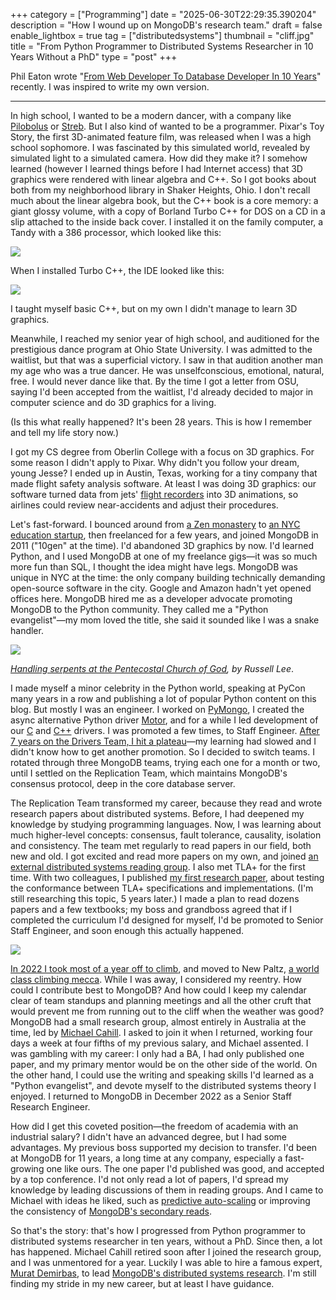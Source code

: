 +++
category = ["Programming"]
date = "2025-06-30T22:29:35.390204"
description = "How I wound up on MongoDB's research team."
draft = false
enable_lightbox = true
tag = ["distributedsystems"]
thumbnail = "cliff.jpg"
title = "From Python Programmer to Distributed Systems Researcher in 10 Years Without a PhD"
type = "post"
+++

Phil Eaton wrote "[From Web Developer To Database Developer In 10 Years](https://notes.eatonphil.com/2025-02-15-from-web-developer-to-database-developer-in-10-years.html)" recently. I was inspired to write my own version.

***

In high school, I wanted to be a modern dancer, with a company like [Pilobolus](https://pilobolus.org/) or [Streb](https://streb.org/company/). But I also kind of wanted to be a programmer. Pixar's Toy Story, the first 3D-animated feature film, was released when I was a high school sophomore. I was fascinated by this simulated world, revealed by simulated light to a simulated camera. How did they make it? I somehow learned (however I learned things before I had Internet access) that 3D graphics were rendered with linear algebra and C++. So I got books about both from my neighborhood library in Shaker Heights, Ohio. I don't recall much about the linear algebra book, but the C++ book is a core memory: a giant glossy volume, with a copy of Borland Turbo C++ for DOS on a CD in a slip attached to the inside back cover. I installed it on the family computer, a Tandy with a 386 processor, which looked like this:

![](tandy.jpg)

When I installed Turbo C++, the IDE looked like this:

![](turbo-c.png)

I taught myself basic C++, but on my own I didn't manage to learn 3D graphics.

Meanwhile, I reached my senior year of high school, and auditioned for the prestigious dance program at Ohio State University. I was admitted to the waitlist, but that was a superficial victory. I saw in that audition another man my age who was a true dancer. He was unselfconscious, emotional, natural, free. I would never dance like that. By the time I got a letter from OSU, saying I'd been accepted from the waitlist, I'd already decided to major in computer science and do 3D graphics for a living.

(Is this what really happened? It's been 28 years. This is how I remember and tell my life story now.)

I got my CS degree from Oberlin College with a focus on 3D graphics. For some reason I didn't apply to Pixar. Why didn't you follow your dream, young Jesse? I ended up in Austin, Texas, working for a tiny company that made flight safety analysis software. At least I was doing 3D graphics: our software turned data from jets' [flight recorders](https://en.wikipedia.org/wiki/Quick_access_recorder) into 3D animations, so airlines could review near-accidents and adjust their procedures.

Let's fast-forward. I bounced around from [a Zen monastery](/yokoji-zmc-august-2019/) to [an NYC education startup](https://en.wikipedia.org/wiki/Amplify_(company)), then freelanced for a few years, and joined MongoDB in 2011 ("10gen" at the time). I'd abandoned 3D graphics by now. I'd learned Python, and I used MongoDB at one of my freelance gigs&mdash;it was so much more fun than SQL, I thought the idea might have legs. MongoDB was unique in NYC at the time: the only company building technically demanding open-source software in the city. Google and Amazon hadn't yet opened offices here. MongoDB hired me as a developer advocate promoting MongoDB to the Python community. They called me a "Python evangelist"&mdash;my mom loved the title, she said it sounded like I was a snake handler.

![](snake-handling.jpg)

_[Handling serpents at the Pentecostal Church of God](https://en.wikipedia.org/wiki/File:Handling_serpents_at_the_Pentecostal_Church_of_God._(Kentucky)_by_Russell_Lee._-_NARA_-_541335.jpg), by Russell Lee_.

I made myself a minor celebrity in the Python world, speaking at PyCon many years in a row and publishing a lot of popular Python content on this blog. But mostly I was an engineer. I worked on [PyMongo](https://pymongo.readthedocs.io/), I created the async alternative Python driver [Motor](https://motor.readthedocs.io/), and for a while I led development of our [C](https://mongoc.org/) and [C++](https://www.mongodb.com/docs/languages/cpp/) drivers. I was promoted a few times, to Staff Engineer. [After 7 years on the Drivers Team, I hit a plateau](/choosing-the-adventurous-route-video/)&mdash;my learning had slowed and I didn't know how to get another promotion. So I decided to switch teams. I rotated through three MongoDB teams, trying each one for a month or two, until I settled on the Replication Team, which maintains MongoDB's consensus protocol, deep in the core database server.

The Replication Team transformed my career, because they read and wrote research papers about distributed systems. Before, I had deepened my knowledge by studying programming languages. Now, I was learning about much higher-level concepts: consensus, fault tolerance, causality, isolation and consistency. The team met regularly to read papers in our field, both new and old. I got excited and read more papers on my own, and joined [an external distributed systems reading group](https://charap.co/category/reading-group/). I also met TLA+ for the first time. With two colleagues, I published [my first research paper](/mongodb-conformance-checking/), about testing the conformance between TLA+ specifications and implementations. (I'm still researching this topic, 5 years later.) I made a plan to read dozens papers and a few textbooks; my boss and grandboss agreed that if I completed the curriculum I'd designed for myself, I'd be promoted to Senior Staff Engineer, and soon enough this actually happened.

![](cliff.jpg)

[In 2022 I took most of a year off to climb](/after-244-days-off/), and moved to New Paltz, [a world class climbing mecca](https://portfolio.emptysqua.re/rock-climbing). While I was away, I considered my reentry. How could I contribute best to MongoDB? And how could I keep my calendar clear of team standups and planning meetings and all the other cruft that would prevent me from running out to the cliff when the weather was good? MongoDB had a small research group, almost entirely in Australia at the time, led by [Michael Cahill](https://scholar.google.com/citations?user=9-arDNQAAAAJ&hl=en). I asked to join it when I returned, working four days a week at four fifths of my previous salary, and Michael assented. I was gambling with my career: I only had a BA, I had only published one paper, and my primary mentor would be on the other side of the world. On the other hand, I could use the writing and speaking skills I'd learned as a "Python evangelist", and devote myself to the distributed systems theory I enjoyed. I returned to MongoDB in December 2022 as a Senior Staff Research Engineer.

How did I get this coveted position&mdash;the freedom of academia with an industrial salary? I didn't have an advanced degree, but I had some advantages. My previous boss supported my decision to transfer. I'd been at MongoDB for 11 years, a long time at any company, especially a fast-growing one like ours. The one paper I'd published was good, and accepted by a top conference. I'd not only read a lot of papers, I'd spread my knowledge by leading discussions of them in reading groups. And I came to Michael with ideas he liked, such as [predictive auto-scaling](/mongodb-predictive-scaling-experiment/) or improving the consistency of [MongoDB's secondary reads](https://www.mongodb.com/docs/manual/core/read-preference/). 

So that's the story: that's how I progressed from Python programmer to distributed systems researcher in ten years, without a PhD. Since then, a lot has happened. Michael Cahill retired soon after I joined the research group, and I was unmentored for a year. Luckily I was able to hire a famous expert, [Murat Demirbas](https://muratbuffalo.blogspot.com/), to lead [MongoDB's distributed systems research](https://www.mongodb.com/company/research/distributed-systems-research-group). I'm still finding my stride in my new career, but at least I have guidance.

